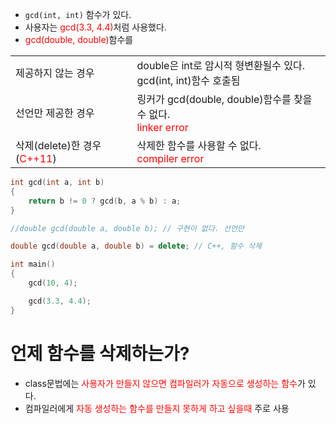 <style>
r { color: Red }
o { color: Orange }
g { color: Green }
</style>

- `gcd(int, int)` 함수가 있다.
- 사용자는 <r>gcd(3.3, 4.4)</r>처럼 사용했다.
- <r>gcd(double, double)</r>함수를

|||
|--|--|
|제공하지 않는 경우|double은 int로 암시적 형변환될수 있다.<br>gcd(int, int)함수 호출됨|
|선언만 제공한 경우|링커가 gcd(double, double)함수를 찾을 수 없다.<br><r>linker error</r>|
|삭제(delete)한 경우(<r>C++11</r>)|삭제한 함수를 사용할 수 없다.<br><r>compiler error</r>|

```c++
int gcd(int a, int b)
{
	return b != 0 ? gcd(b, a % b) : a;
}

//double gcd(double a, double b); // 구현이 없다. 선언만

double gcd(double a, double b) = delete; // C++, 함수 삭제

int main()
{
	gcd(10, 4);

	gcd(3.3, 4.4);
}
```

# 언제 함수를 삭제하는가?
- class문법에는 <r>사용자가 만들지 않으면 컴파일러가 자동으로 생성하는 함수</r>가 있다.
- 컴파일러에게 <r>자동 생성하는 함수를 만들지 못하게 하고 싶을때</r> 주로 사용

